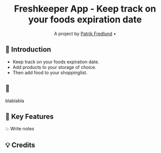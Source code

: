 <h1 align="center">  Freshkeeper App - Keep track on your foods expiration date </h1>

<p align="center"> A project by <a href="https://github.com/patrik-fredlund">Patrik Fredlund</a> •
</p>

 ## :seedling: Introduction
  
- Keep track on your foods expiration date.
- Add products to your storage of choice.
- Then add food to your shoppinglist.

## :crown: 
blablabla

## :tada: Key Features

:boom:  Write notes  


## :bulb: Credits

